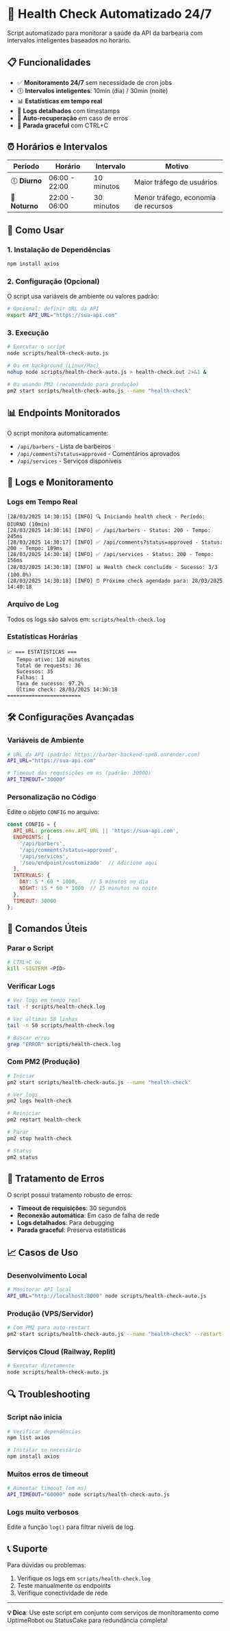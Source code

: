 # 🏥 Health Check Automatizado 24/7

Script automatizado para monitorar a saúde da API da barbearia com intervalos inteligentes baseados no horário.

## 📋 Funcionalidades

- ✅ **Monitoramento 24/7** sem necessidade de cron jobs
- 🕕 **Intervalos inteligentes**: 10min (dia) / 30min (noite)
- 📊 **Estatísticas em tempo real**
- 📝 **Logs detalhados** com timestamps
- 🔄 **Auto-recuperação** em caso de erros
- 🛑 **Parada graceful** com CTRL+C

## ⏰ Horários e Intervalos

| Período | Horário | Intervalo | Motivo |
|---------|---------|-----------|--------|
| 🕕 **Diurno** | 06:00 - 22:00 | 10 minutos | Maior tráfego de usuários |
| 🌙 **Noturno** | 22:00 - 06:00 | 30 minutos | Menor tráfego, economia de recursos |

## 🚀 Como Usar

### 1. Instalação de Dependências
```bash
npm install axios
```

### 2. Configuração (Opcional)
O script usa variáveis de ambiente ou valores padrão:

```bash
# Opcional: definir URL da API
export API_URL="https://sua-api.com"
```

### 3. Execução
```bash
# Executar o script
node scripts/health-check-auto.js

# Ou em background (Linux/Mac)
nohup node scripts/health-check-auto.js > health-check.out 2>&1 &

# Ou usando PM2 (recomendado para produção)
pm2 start scripts/health-check-auto.js --name "health-check"
```

## 📊 Endpoints Monitorados

O script monitora automaticamente:

- `/api/barbers` - Lista de barbeiros
- `/api/comments?status=approved` - Comentários aprovados
- `/api/services` - Serviços disponíveis

## 📝 Logs e Monitoramento

### Logs em Tempo Real
```
[28/03/2025 14:30:15] [INFO] 🔍 Iniciando health check - Período: DIURNO (10min)
[28/03/2025 14:30:16] [INFO] ✅ /api/barbers - Status: 200 - Tempo: 245ms
[28/03/2025 14:30:17] [INFO] ✅ /api/comments?status=approved - Status: 200 - Tempo: 189ms
[28/03/2025 14:30:18] [INFO] ✅ /api/services - Status: 200 - Tempo: 156ms
[28/03/2025 14:30:18] [INFO] 📊 Health check concluído - Sucesso: 3/3 (100.0%)
[28/03/2025 14:30:18] [INFO] ⏰ Próximo check agendado para: 28/03/2025 14:40:18
```

### Arquivo de Log
Todos os logs são salvos em: `scripts/health-check.log`

### Estatísticas Horárias
```
📈 === ESTATÍSTICAS ===
   Tempo ativo: 120 minutos
   Total de requests: 36
   Sucessos: 35
   Falhas: 1
   Taxa de sucesso: 97.2%
   Último check: 28/03/2025 14:30:18
========================
```

## 🛠️ Configurações Avançadas

### Variáveis de Ambiente

```bash
# URL da API (padrão: https://barber-backend-spm8.onrender.com)
API_URL="https://sua-api.com"

# Timeout das requisições em ms (padrão: 30000)
API_TIMEOUT="30000"
```

### Personalização no Código

Edite o objeto `CONFIG` no arquivo:

```javascript
const CONFIG = {
  API_URL: process.env.API_URL || 'https://sua-api.com',
  ENDPOINTS: [
    '/api/barbers',
    '/api/comments?status=approved',
    '/api/services',
    '/seu/endpoint/customizado'  // Adicione aqui
  ],
  INTERVALS: {
    DAY: 5 * 60 * 1000,    // 5 minutos no dia
    NIGHT: 15 * 60 * 1000  // 15 minutos na noite
  },
  TIMEOUT: 30000
};
```

## 🔧 Comandos Úteis

### Parar o Script
```bash
# CTRL+C ou
kill -SIGTERM <PID>
```

### Verificar Logs
```bash
# Ver logs em tempo real
tail -f scripts/health-check.log

# Ver últimas 50 linhas
tail -n 50 scripts/health-check.log

# Buscar erros
grep "ERROR" scripts/health-check.log
```

### Com PM2 (Produção)
```bash
# Iniciar
pm2 start scripts/health-check-auto.js --name "health-check"

# Ver logs
pm2 logs health-check

# Reiniciar
pm2 restart health-check

# Parar
pm2 stop health-check

# Status
pm2 status
```

## 🚨 Tratamento de Erros

O script possui tratamento robusto de erros:

- **Timeout de requisições**: 30 segundos
- **Reconexão automática**: Em caso de falha de rede
- **Logs detalhados**: Para debugging
- **Parada graceful**: Preserva estatísticas

## 📈 Casos de Uso

### Desenvolvimento Local
```bash
# Monitorar API local
API_URL="http://localhost:8000" node scripts/health-check-auto.js
```

### Produção (VPS/Servidor)
```bash
# Com PM2 para auto-restart
pm2 start scripts/health-check-auto.js --name "health-check" --restart-delay=5000
```

### Serviços Cloud (Railway, Replit)
```bash
# Executar diretamente
node scripts/health-check-auto.js
```

## 🔍 Troubleshooting

### Script não inicia
```bash
# Verificar dependências
npm list axios

# Instalar se necessário
npm install axios
```

### Muitos erros de timeout
```bash
# Aumentar timeout (em ms)
API_TIMEOUT="60000" node scripts/health-check-auto.js
```

### Logs muito verbosos
Edite a função `log()` para filtrar níveis de log.

## 📞 Suporte

Para dúvidas ou problemas:
1. Verifique os logs em `scripts/health-check.log`
2. Teste manualmente os endpoints
3. Verifique conectividade de rede

---

**💡 Dica**: Use este script em conjunto com serviços de monitoramento como UptimeRobot ou StatusCake para redundância completa!